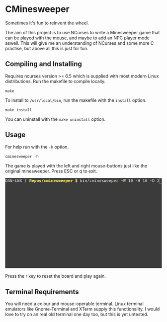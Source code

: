 # CMinesweeper

Sometimes it's fun to reinvent the wheel. 

The aim of this project is to use NCurses to write a Minesweeper game that can be played with the mouse, and maybe to add an NPC player mode aswell. This will give me an understanding of NCurses and some more C practise, but above all this is just for fun.

## Compiling and Installing
Requires ncurses version >= 6.5 which is supplied with most modern Linux distributions. Run the makefile to compile locally.
```
make
```

To install to `/usr/local/bin`, run the makefile with the `install` option.
```
make install
```
You can uninstall with the `make uninstall` option.

## Usage
For help run with the `-h` option.
```
cminesweeper -h
```

The game is played with the left and right mouse-buttons just like the original minesweeper. Press ESC or q to exit.

![Minesweeper GIF](misc/cminesweeper-1.gif)

Press the r key to reset the board and play again.

## Terminal Requirements
You will need a colour and mouse-operable terminal. Linux terminal emulators like Gnome-Terminal and XTerm supply this functionality. I would love to try on an real old terminal one day too, but this is yet untested.
